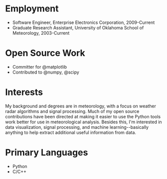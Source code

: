 # Employment
* Software Engineer, Enterprise Electronics Corporation, 2009-Current
* Graduate Research Assistant, University of Oklahoma School of Meteorology, 2003-Current

# Open Source Work
* Committer for @matplotlib
* Contributed to @numpy, @scipy

# Interests
My background and degrees are in meteorology, with a focus on weather radar algorithms and signal processing. Much of my open source contributions have been directed at making it easier to use the Python tools work better for use in meteorological analysis. Besides this, I'm interested in data visualization, signal processing, and machine learning--basically anything to help extract additional useful information from data.

# Primary Languages
* Python
* C/C++
